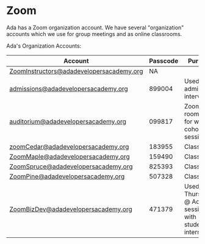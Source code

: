 # Zoom

Ada has a Zoom organization account.  We have several "organization" accounts which we use for group meetings and as online classrooms.

Ada's Organization Accounts:

|   Account	|   Passcode	|   Purpose	|
|---	|---	|---	|
|   ZoomInstructors@adadevelopersacademy.org	|   NA	|   	|
|   admissions@adadevelopersacademy.org	|   899004	|   Used for admissions interviews	|
|   auditorium@adadevelopersacademy.org	|   099817	|   Zoom room used for whole-cohort sessions	|
|   zoomCedar@adadevelopersacademy.org	|   183955	|   Classroom	|
|   ZoomMaple@adadevelopersacademy.org	|   159490	|   Classroom	|
|   ZoomSpruce@adadevelopersacademy.org	|   825393	|   Classroom	|
|   ZoomPine@adadevelopersacademy.org	|   507328	|   Classroom	|
|   ZoomBizDev@adadevelopersacademy.org |   471379  |    Used for Thursdays @ Ada sessions with students in internship.   |
